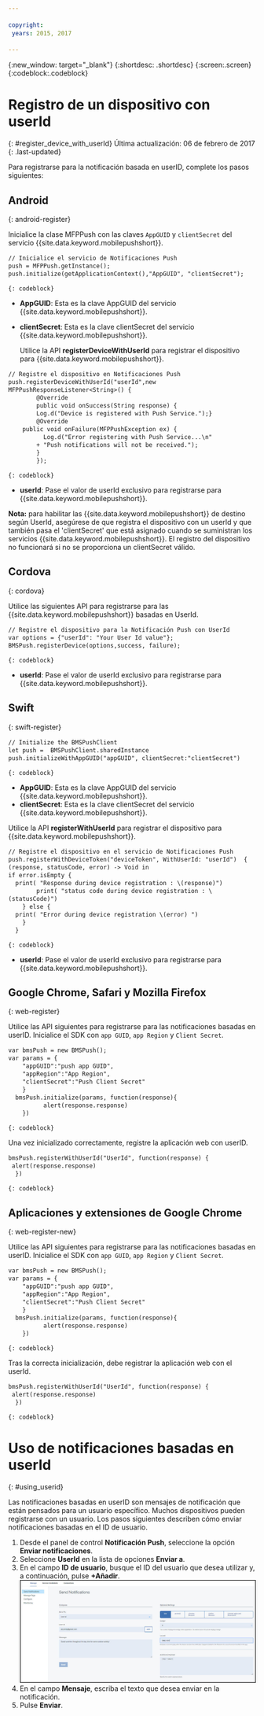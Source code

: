 ```yaml
---

copyright:
 years: 2015, 2017

---
```


{:new_window: target="_blank"}
{:shortdesc: .shortdesc}
{:screen:.screen}
{:codeblock:.codeblock}

# Registro de un dispositivo con userId
{: #register_device_with_userId}
Última actualización: 06 de febrero de 2017
{: .last-updated}

Para registrarse para la notificación basada en userID, complete los pasos siguientes:

## Android
{: android-register}

Inicialice la clase MFPPush con las claves `AppGUID` y `clientSecret` del servicio {{site.data.keyword.mobilepushshort}}.
```
// Inicialice el servicio de Notificaciones Push
push = MFPPush.getInstance();
push.initialize(getApplicationContext(),"AppGUID", "clientSecret");
```
	{: codeblock}


- **AppGUID**: Esta es la clave AppGUID del servicio {{site.data.keyword.mobilepushshort}}.
- **clientSecret**: Esta es la clave clientSecret del servicio {{site.data.keyword.mobilepushshort}}.

  Utilice la API **registerDeviceWithUserId** para registrar el dispositivo para {{site.data.keyword.mobilepushshort}}.

```
// Registre el dispositivo en Notificaciones Push
push.registerDeviceWithUserId("userId",new MFPPushResponseListener<String>() {
		@Override
		public void onSuccess(String response) {
		Log.d("Device is registered with Push Service.");}
		@Override
    public void onFailure(MFPPushException ex) {
		  Log.d("Error registering with Push Service...\n"
        + "Push notifications will not be received.");
		}
		});
```
	{: codeblock}

- **userId**: Pase el valor de userId exclusivo para registrarse para {{site.data.keyword.mobilepushshort}}.

**Nota:** para habilitar las {{site.data.keyword.mobilepushshort}} de destino según UserId, asegúrese de que registra el dispositivo con un userId y que también pasa el 'clientSecret' que está asignado cuando se suministran los servicios {{site.data.keyword.mobilepushshort}}. El registro del dispositivo no funcionará si no se proporciona un clientSecret válido.

## Cordova
{: cordova}

Utilice las siguientes API para registrarse para las {{site.data.keyword.mobilepushshort}} basadas en UserId.

```
// Registre el dispositivo para la Notificación Push con UserId
var options = {"userId": "Your User Id value"};
BMSPush.registerDevice(options,success, failure);
```
	{: codeblock}


- **userId**: Pase el valor de userId exclusivo para registrarse para {{site.data.keyword.mobilepushshort}}.


## Swift
{: swift-register}

```
// Initialize the BMSPushClient
let push =  BMSPushClient.sharedInstance
push.initializeWithAppGUID("appGUID", clientSecret:"clientSecret")
```
	{: codeblock}


- **AppGUID**: Esta es la clave AppGUID del servicio {{site.data.keyword.mobilepushshort}}.
- **clientSecret**: Esta es la clave clientSecret del servicio {{site.data.keyword.mobilepushshort}}.

Utilice la API **registerWithUserId** para registrar el dispositivo para {{site.data.keyword.mobilepushshort}}.

```
// Registre el dispositivo en el servicio de Notificaciones Push
push.registerWithDeviceToken("deviceToken", WithUserId: "userId")  { (response, statusCode, error) -> Void in
if error.isEmpty {
  print( "Response during device registration : \(response)")
        print( "status code during device registration : \(statusCode)")
    } else {
  print( "Error during device registration \(error) ")
    }
  }
```
	{: codeblock}

- **userId**: Pase el valor de userId exclusivo para registrarse para {{site.data.keyword.mobilepushshort}}.

## Google Chrome, Safari y Mozilla Firefox
{: web-register}

Utilice las API siguientes para registrarse para las notificaciones basadas en userID. Inicialice el SDK con `app GUID`, `app Region` y `Client Secret`.

```
var bmsPush = new BMSPush();
var params = {
    "appGUID":"push app GUID",
    "appRegion":"App Region",
    "clientSecret":"Push Client Secret" 
    }
  bmsPush.initialize(params, function(response){
          alert(response.response)
    })
```
	{: codeblock}
  
Una vez inicializado correctamente, registre la aplicación web con userID.

```
bmsPush.registerWithUserId("UserId", function(response) {
 alert(response.response)
  })
```
	{: codeblock}

## Aplicaciones y extensiones de Google Chrome
{: web-register-new}

Utilice las API siguientes para registrarse para las notificaciones basadas en userID. Inicialice el SDK con `app GUID`, `app Region` y `Client Secret`.

```
var bmsPush = new BMSPush();
var params = {
    "appGUID":"push app GUID",
    "appRegion":"App Region",
    "clientSecret":"Push Client Secret" 
    }
  bmsPush.initialize(params, function(response){
          alert(response.response)
    })
```
	{: codeblock}
  
Tras la correcta inicialización, debe registrar la aplicación web con el userId.

```
bmsPush.registerWithUserId("UserId", function(response) {
 alert(response.response)
  })
```
	{: codeblock}

# Uso de notificaciones basadas en userId
{: #using_userid}

Las notificaciones basadas en userID son mensajes de notificación que están pensados para un usuario específico. Muchos dispositivos pueden registrarse con un usuario. Los pasos siguientes describen cómo enviar notificaciones basadas en el ID de usuario.

1. Desde el panel de control **Notificación Push**, seleccione la opción **Enviar notificaciones**.
1. Seleccione **UserId** en la lista de opciones **Enviar a**.
1. En el campo **ID de usuario**, busque el ID del usuario que desea utilizar y, a continuación, pulse **+Añadir**.![Pantalla de notificaciones](images/user_notification.jpg)
1. En el campo **Mensaje**, escriba el texto que desea enviar en la notificación.
1. Pulse **Enviar**.
